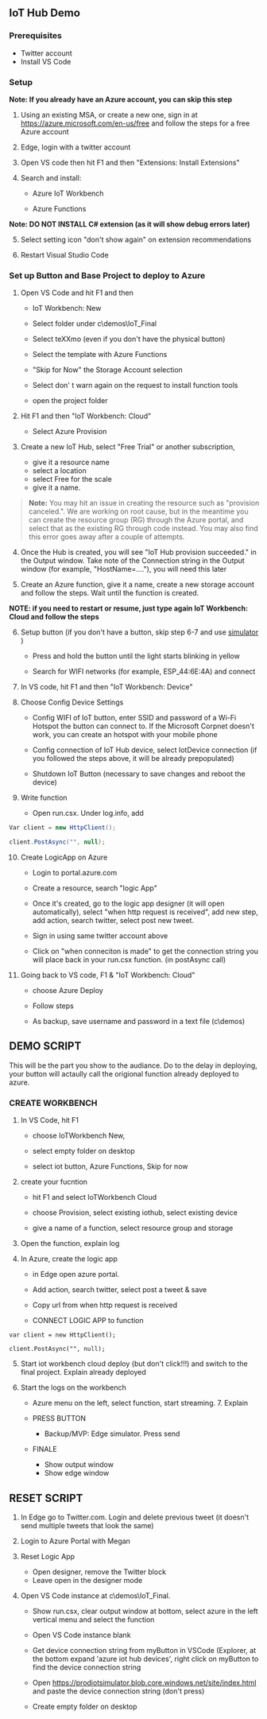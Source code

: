 ## IoT Hub Demo 

### Prerequisites
- Twitter account
- Install VS Code

### Setup
**Note: If you already have an Azure account, you can skip this step**

1. Using an existing MSA, or create a new one, sign in at https://azure.microsoft.com/en-us/free and follow the steps for a free Azure account
2. Edge, login with a twitter account
3. Open VS code then hit F1 and then "Extensions: Install Extensions"
4.  Search and install:

	- Azure IoT Workbench

	- Azure Functions

**Note: DO NOT INSTALL C# extension (as it will show debug errors later)**

5. Select setting icon "don't show again"  on extension recommendations

6. Restart Visual Studio Code

### Set up Button and Base Project to deploy to Azure

1. Open VS Code and hit  F1 and then

	- IoT Workbench: New

	- Select folder under c\demos\IoT_Final

	- Select teXXmo (even if you don't have the physical button)

	- Select the template with Azure Functions

	- "Skip for Now" the Storage Account selection

	- Select don' t warn again on the request to install function tools
	- open the project folder

2. Hit F1 and then "IoT Workbench: Cloud"
	- Select Azure Provision

3. Create a new IoT Hub, select "Free Trial" or another subscription, 
	- give it a resource name
	- select a location
	- select Free for the scale
	- give it a name. 

> **Note:** You may hit an issue in creating the resource such as "provision canceled.". We are working on root cause, but in the meantime you can create the resource group (RG) through the Azure portal, and select that as the existing RG through code instead. You may also find this error goes away after a couple of attempts.

4. Once the Hub is created, you will see "IoT Hub provision succeeded." in the Output window. Take note of the Connection string in the Output window (for example, "HostName=...."), you will need this later

5. Create an Azure function, give it a name, create a new storage account and follow the steps. Wait until the function is created.

**NOTE: if you need to restart or resume, just type again IoT Workbench: Cloud and follow the steps**

6. Setup button (if you don't have a button, skip step 6-7 and use [simulator](https://prodiotsimulator.blob.core.windows.net/site/index.html) )

	- Press and hold the button until the light starts blinking in yellow

	- Search for WIFI networks (for example, ESP_44:6E:4A) and connect

7. In VS code, hit F1 and then "IoT Workbench: Device"

8.  Choose Config Device Settings

	- Config WIFI of IoT button, enter SSID and password of a Wi-Fi Hotspot the button can connect to. If the Microsoft Corpnet doesn't work, you can create an hotspot with your mobile phone

	- Config connection of IoT Hub device, select IotDevice connection (if you followed the steps above, it will be already prepopulated)
	- Shutdown IoT Button (necessary to save changes and reboot the device)

9. Write function
	- Open run.csx. Under log.info, add


```C#
Var client = new HttpClient();

client.PostAsync("", null);

```

10. Create LogicApp on Azure
	- Login to portal.azure.com

	- Create a resource, search "logic App"

	- Once it's created, go to the logic app designer (it will open automatically), select "when http request is received", add new step, add action, search twitter, select post new tweet. 

	- Sign in using same twitter account above
	
	- Click on "when conneciton is made" to get the connection string you will place back in your run.csx function. (in postAsync call)


11. Going back to VS code,  F1 & "IoT Workbench: Cloud"

	- choose Azure Deploy

	- Follow steps

	- As backup, save username and password in a text file (c\demos) 
 
 

## DEMO SCRIPT
This will be the part you show to the audiance.  Do to the delay in deploying, your button will actaully call the origional function already deployed to azure.

### CREATE WORKBENCH

1. In VS Code, hit F1
	- choose IoTWorkbench New, 

	- select empty folder on desktop

	- select  iot button, Azure Functions, Skip for now
2.  create your fucntion
	
	- hit F1 and select IoTWorkbench Cloud

	- choose Provision, select existing iothub, select existing device

	- give a name of a function, select resource group and storage

3. Open the function, explain log

4. In Azure, create the logic app

	- in Edge open azure portal. 

	- Add action, search twitter, select post a tweet & save

	- Copy url from when http request is received

	- CONNECT LOGIC APP to function
	
```
var client = new HttpClient(); 

client.PostAsync("", null);

```
5. Start iot workbench cloud deploy (but don't click!!!) and switch to the final project. Explain already deployed

6. Start the logs on the workbench

	- Azure menu on the left, select function, start streaming. 7. Explain
	- PRESS BUTTON
		- Backup/MVP: Edge simulator. Press send

	- FINALE
		- Show output window
		- Show edge window

	
## RESET SCRIPT

1. In Edge go to Twitter.com. Login and delete previous tweet (it doesn't send multiple tweets that look the same)

2. Login to Azure Portal with Megan

3. Reset Logic App
	- Open designer, remove the Twitter block
	-  Leave open in the designer mode

3. Open VS Code instance at c\demos\IoT_Final.
	-  Show run.csx, clear output window at bottom, select azure in the left vertical menu and select the function

	- Open VS Code instance blank

	- Get device connection string from myButton in VSCode (Explorer, at the bottom expand 'azure iot hub devices', right click on myButton to find the device connection string

	- Open https://prodiotsimulator.blob.core.windows.net/site/index.html  and paste the device connection string (don't press)
	- Create empty folder on desktop
